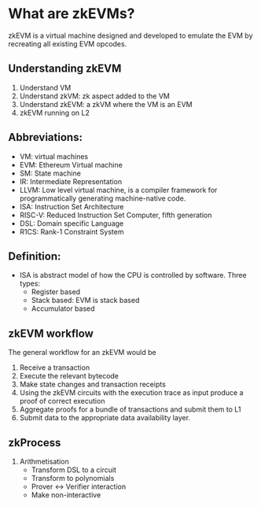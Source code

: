 # What are zkEVMs?

zkEVM is a virtual machine designed and developed to emulate the EVM by recreating all existing EVM opcodes.

## Understanding zkEVM

1. Understand VM
2. Understand zkVM: zk aspect added to the VM
3. Understand zkEVM: a zkVM where the VM is an EVM
4. zkEVM running on L2

## Abbreviations:

- VM: virtual machines
- EVM: Ethereum Virtual machine
- SM: State machine
- IR: Intermediate Representation
- LLVM: Low level virtual machine, is a compiler framework for programmatically generating machine-native code.
- ISA: Instruction Set Architecture
- RISC-V: Reduced Instruction Set Computer, fifth generation
- DSL: Domain specific Language
- R1CS: Rank-1 Constraint System

## Definition:

- ISA is abstract model of how the CPU is controlled by software. Three types:
	- Register based
	- Stack based: EVM is stack based
	- Accumulator based

## zkEVM workflow

The general workflow for an zkEVM would be 

1. Receive a transaction 
2. Execute the relevant bytecode 
3. Make state changes and transaction receipts 
4. Using the zkEVM circuits with the execution trace as input produce a proof of correct execution 
5. Aggregate proofs for a bundle of transactions and submit them to L1
6. Submit data to the appropriate data availability layer.

## zkProcess

1. Arithmetisation
	- Transform DSL to a circuit
	- Transform to polynomials
	- Prover <-> Verifier interaction
	- Make non-interactive
